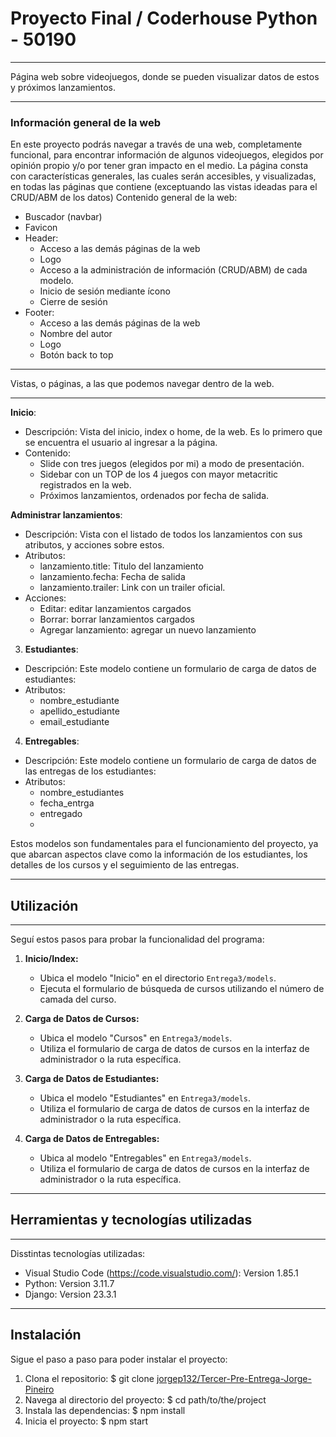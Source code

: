 # Proyecto Final / Coderhouse Python - 50190
***
Página web sobre videojuegos, donde se pueden visualizar datos de estos y próximos lanzamientos.
***

### Información general de la web
En este proyecto podrás navegar a través de una web, completamente funcional, para encontrar información de algunos videojuegos, elegidos por opinión propio y/o por tener gran impacto en el medio.
La página consta con características generales, las cuales serán accesibles, y visualizadas, en todas las páginas que contiene (exceptuando las vistas ideadas para el CRUD/ABM de los datos)
Contenido general de la web:
  - Buscador (navbar)
  - Favicon
  - Header:
    - Acceso a las demás páginas de la web
    - Logo
    - Acceso a la administración de información (CRUD/ABM) de cada modelo.
    - Inicio de sesión mediante ícono
    - Cierre de sesión
  - Footer:
    - Acceso a las demás páginas de la web
    - Nombre del autor
    - Logo
    - Botón back to top

***
Vistas, o páginas, a las que podemos navegar dentro de la web.
***

**Inicio**:
  - Descripción: Vista del inicio, index o home, de la web. Es lo primero que se encuentra el usuario al ingresar a la página.
  - Contenido:
    - Slide con tres juegos (elegidos por mi) a modo de presentación.
    - Sidebar con un TOP de los 4 juegos con mayor metacritic registrados en la web.
    - Próximos lanzamientos, ordenados por fecha de salida.

**Administrar lanzamientos**:
  - Descripción: Vista con el listado de todos los lanzamientos con sus atributos, y acciones sobre estos.
  - Atributos:
    - lanzamiento.title: Titulo del lanzamiento
    - lanzamiento.fecha: Fecha de salida
    - lanzamiento.trailer: Link con un trailer oficial.
- Acciones:
  - Editar: editar lanzamientos cargados
  - Borrar: borrar lanzamientos cargados
  - Agregar lanzamiento: agregar un nuevo lanzamiento
  
3. **Estudiantes**:
  - Descripción: Este modelo contiene un formulario de carga de datos de estudiantes:
  - Atributos:
    - nombre_estudiante
    - apellido_estudiante
    - email_estudiante
4. **Entregables**:
  - Descripción: Este modelo contiene un formulario de carga de datos de las entregas de los estudiantes:
  - Atributos:
    - nombre_estudiantes
    - fecha_entrga
    - entregado
    - 
Estos modelos son fundamentales para el funcionamiento del proyecto, ya que abarcan aspectos clave como la información de los estudiantes, los detalles de los cursos y el seguimiento de las entregas.

***
## Utilización
***
Seguí estos pasos para probar la funcionalidad del programa:
1. **Inicio/Index:**
   - Ubica el modelo "Inicio" en el directorio `Entrega3/models`.
   - Ejecuta el formulario de búsqueda de cursos utilizando el número de camada del curso.

2. **Carga de Datos de Cursos:**
   - Ubica el modelo "Cursos" en `Entrega3/models`.
   - Utiliza el formulario de carga de datos de cursos en la interfaz de administrador o la ruta específica.

3. **Carga de Datos de Estudiantes:**
   - Ubica el modelo "Estudiantes" en `Entrega3/models`.
   - Utiliza el formulario de carga de datos de cursos en la interfaz de administrador o la ruta específica.

4. **Carga de Datos de Entregables:**
   - Ubica al modelo "Entregables" en `Entrega3/models`.
   - Utiliza el formulario de carga de datos de cursos en la interfaz de administrador o la ruta específica.

***
## Herramientas y tecnologías utilizadas
***
Disstintas tecnologías utilizadas:
* Visual Studio Code (https://code.visualstudio.com/): Version 1.85.1
* Python: Version 3.11.7
* Django: Version 23.3.1

***
## Instalación
Sigue el paso a paso para poder instalar el proyecto:
1. Clona el repositorio:
   $ git clone [jorgep132/Tercer-Pre-Entrega-Jorge-Pineiro](https://github.com/jorgep132/Tercer-Pre-Entrega-Jorge-Pineiro)
2. Navega al directorio del proyecto:
  $ cd path/to/the/project
3. Instala las dependencias:
  $ npm install
4. Inicia el proyecto:
  $ npm start
